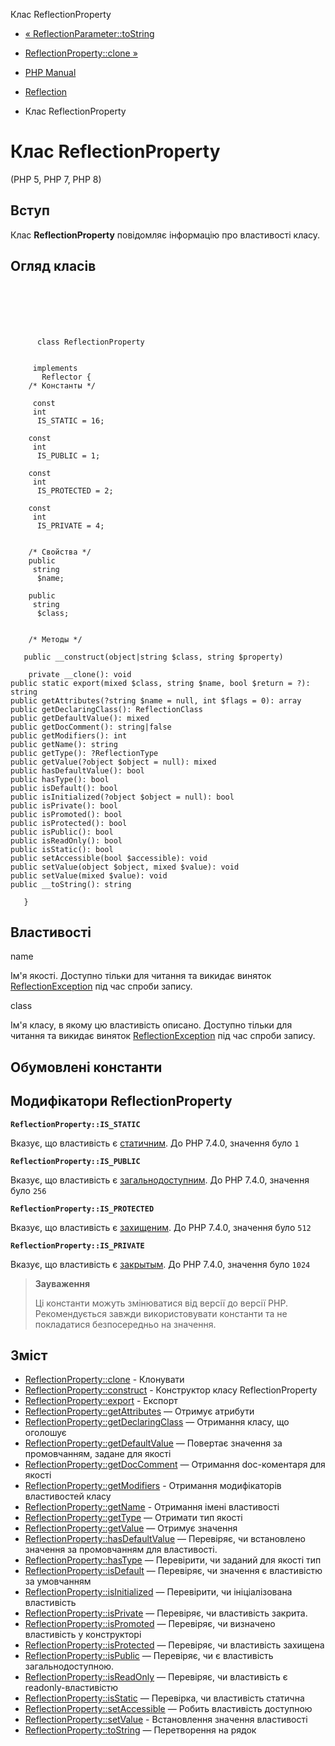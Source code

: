 Клас ReflectionProperty

-   [« ReflectionParameter::toString](reflectionparameter.tostring.html)
    
-   [ReflectionProperty::clone »](reflectionproperty.clone.html)
    
-   [PHP Manual](index.html)
    
-   [Reflection](book.reflection.html)
    
-   Клас ReflectionProperty
    

# Клас ReflectionProperty

(PHP 5, PHP 7, PHP 8)

## Вступ

Клас **ReflectionProperty** повідомляє інформацію про властивості класу.

## Огляд класів

```classsynopsis

     
    

    
     
      class ReflectionProperty
     

     implements 
       Reflector {
    /* Константы */
    
     const
     int
      IS_STATIC = 16;

    const
     int
      IS_PUBLIC = 1;

    const
     int
      IS_PROTECTED = 2;

    const
     int
      IS_PRIVATE = 4;


    /* Свойства */
    public
     string
      $name;

    public
     string
      $class;


    /* Методы */
    
   public __construct(object|string $class, string $property)

    private __clone(): void
public static export(mixed $class, string $name, bool $return = ?): string
public getAttributes(?string $name = null, int $flags = 0): array
public getDeclaringClass(): ReflectionClass
public getDefaultValue(): mixed
public getDocComment(): string|false
public getModifiers(): int
public getName(): string
public getType(): ?ReflectionType
public getValue(?object $object = null): mixed
public hasDefaultValue(): bool
public hasType(): bool
public isDefault(): bool
public isInitialized(?object $object = null): bool
public isPrivate(): bool
public isPromoted(): bool
public isProtected(): bool
public isPublic(): bool
public isReadOnly(): bool
public isStatic(): bool
public setAccessible(bool $accessible): void
public setValue(object $object, mixed $value): void
public setValue(mixed $value): void
public __toString(): string

   }
```

## Властивості

name

Ім'я якості. Доступно тільки для читання та викидає виняток [ReflectionException](class.reflectionexception.html) під час спроби запису.

class

Ім'я класу, в якому цю властивість описано. Доступно тільки для читання та викидає виняток [ReflectionException](class.reflectionexception.html) під час спроби запису.

## Обумовлені константи

## Модифікатори ReflectionProperty

**`ReflectionProperty::IS_STATIC`**

Вказує, що властивість є [статичним](language.oop5.static.html). До PHP 7.4.0, значення було `1`

**`ReflectionProperty::IS_PUBLIC`**

Вказує, що властивість є [загальнодоступним](language.oop5.visibility.html). До PHP 7.4.0, значення було `256`

**`ReflectionProperty::IS_PROTECTED`**

Вказує, що властивість є [захищеним](language.oop5.visibility.html). До PHP 7.4.0, значення було `512`

**`ReflectionProperty::IS_PRIVATE`**

Вказує, що властивість є [закрытым](language.oop5.visibility.html). До PHP 7.4.0, значення було `1024`

> **Зауваження**
> 
> Ці константи можуть змінюватися від версії до версії PHP. Рекомендується завжди використовувати константи та не покладатися безпосередньо на значення.

## Зміст

-   [ReflectionProperty::clone](reflectionproperty.clone.html) - Клонувати
-   [ReflectionProperty::construct](reflectionproperty.construct.html) - Конструктор класу ReflectionProperty
-   [ReflectionProperty::export](reflectionproperty.export.html) - Експорт
-   [ReflectionProperty::getAttributes](reflectionproperty.getattributes.html) — Отримує атрибути
-   [ReflectionProperty::getDeclaringClass](reflectionproperty.getdeclaringclass.html) — Отримання класу, що оголошує
-   [ReflectionProperty::getDefaultValue](reflectionproperty.getdefaultvalue.html) — Повертає значення за промовчанням, задане для якості
-   [ReflectionProperty::getDocComment](reflectionproperty.getdoccomment.html) — Отримання doc-коментаря для якості
-   [ReflectionProperty::getModifiers](reflectionproperty.getmodifiers.html) - Отримання модифікаторів властивостей класу
-   [ReflectionProperty::getName](reflectionproperty.getname.html) - Отримання імені властивості
-   [ReflectionProperty::getType](reflectionproperty.gettype.html) — Отримати тип якості
-   [ReflectionProperty::getValue](reflectionproperty.getvalue.html) — Отримує значення
-   [ReflectionProperty::hasDefaultValue](reflectionproperty.hasdefaultvalue.html) — Перевіряє, чи встановлено значення за промовчанням для властивості.
-   [ReflectionProperty::hasType](reflectionproperty.hastype.html) — Перевірити, чи заданий для якості тип
-   [ReflectionProperty::isDefault](reflectionproperty.isdefault.html) — Перевіряє, чи значення є властивістю за умовчанням
-   [ReflectionProperty::isInitialized](reflectionproperty.isinitialized.html) — Перевірити, чи ініціалізована властивість
-   [ReflectionProperty::isPrivate](reflectionproperty.isprivate.html) — Перевіряє, чи властивість закрита.
-   [ReflectionProperty::isPromoted](reflectionproperty.ispromoted.html) — Перевіряє, чи визначено властивість у конструкторі
-   [ReflectionProperty::isProtected](reflectionproperty.isprotected.html) — Перевіряє, чи властивість захищена
-   [ReflectionProperty::isPublic](reflectionproperty.ispublic.html) — Перевіряє, чи є властивість загальнодоступною.
-   [ReflectionProperty::isReadOnly](reflectionproperty.isreadonly.html) — Перевіряє, чи властивість є readonly-властивістю
-   [ReflectionProperty::isStatic](reflectionproperty.isstatic.html) — Перевірка, чи властивість статична
-   [ReflectionProperty::setAccessible](reflectionproperty.setaccessible.html) — Робить властивість доступною
-   [ReflectionProperty::setValue](reflectionproperty.setvalue.html) - Встановлення значення властивості
-   [ReflectionProperty::toString](reflectionproperty.tostring.html) — Перетворення на рядок